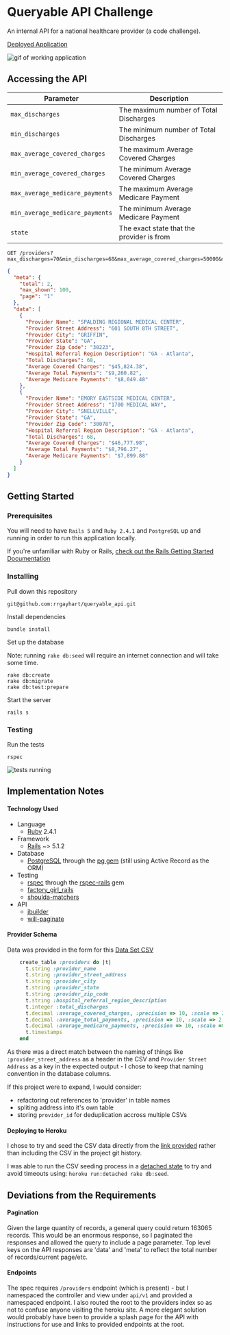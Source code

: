 # Queryable API Challenge

An internal API for a national healthcare provider (a code challenge).

[Deployed Application](https://queryable-api-challenge.herokuapp.com/) 

![gif of working application](http://g.recordit.co/OBnD8hF54o.gif)

## Accessing the API

| Parameter                       | Description                               |
|---------------------------------|-------------------------------------------|
| `max_discharges`                | The maximum number of Total Discharges    |
| `min_discharges`                | The minimum number of Total Discharges    |
| `max_average_covered_charges`   | The maximum Average Covered Charges       | 
| `min_average_covered_charges`   | The minimum Average Covered Charges       |
| `max_average_medicare_payments` | The maximum Average Medicare Payment      |
| `min_average_medicare_payments` | The minimum Average Medicare Payment      |
| `state`                         | The exact state that the provider is from |

```
GET /providers?max_discharges=70&min_discharges=68&max_average_covered_charges=50000&min_average_covered_charges=45000&min_average_medicare_payments=6000&max_average_medicare_payments=10000&state=GA
```

```json
{
  "meta": {
    "total": 2,
    "max_shown": 100,
    "page": "1"
  },
  "data": [
    {
      "Provider Name": "SPALDING REGIONAL MEDICAL CENTER",
      "Provider Street Address": "601 SOUTH 8TH STREET",
      "Provider City": "GRIFFIN",
      "Provider State": "GA",
      "Provider Zip Code": "30223",
      "Hospital Referral Region Description": "GA - Atlanta",
      "Total Discharges": 68,
      "Average Covered Charges": "$45,824.38",
      "Average Total Payments": "$9,260.82",
      "Average Medicare Payments": "$8,049.48"
    },
    {
      "Provider Name": "EMORY EASTSIDE MEDICAL CENTER",
      "Provider Street Address": "1700 MEDICAL WAY",
      "Provider City": "SNELLVILLE",
      "Provider State": "GA",
      "Provider Zip Code": "30078",
      "Hospital Referral Region Description": "GA - Atlanta",
      "Total Discharges": 68,
      "Average Covered Charges": "$46,777.98",
      "Average Total Payments": "$8,796.27",
      "Average Medicare Payments": "$7,899.88"
    }
  ]
}

```

## Getting Started

### Prerequisites

You will need to have `Rails 5` and `Ruby 2.4.1` and `PostgreSQL` up and running in order to run this application locally.

If you're unfamiliar with Ruby or Rails, [check out the Rails Getting Started Documentation](http://guides.rubyonrails.org/getting_started.html)

### Installing

Pull down this repository

```
git@github.com:rrgayhart/queryable_api.git
```

Install dependencies

```
bundle install
```

Set up the database

Note: running `rake db:seed` will require an internet connection and will take some time.

```
rake db:create
rake db:migrate
rake db:test:prepare
```

Start the server

```
rails s
```

### Testing

Run the tests

```
rspec
```

![tests running](http://g.recordit.co/Hic02GDrjx.gif)

## Implementation Notes

#### Technology Used

- Language
  - [Ruby](https://www.ruby-lang.org) 2.4.1
- Framework
  - [Rails](http://rubyonrails.org/) ~> 5.1.2
- Database
  - [PostgreSQL](https://www.postgresql.org/) through the [pg gem](https://rubygems.org/gems/pg/versions/0.18.4) (still using Active Record as the ORM)
- Testing
  - [rspec](http://rspec.info/) through the [rspec-rails](https://github.com/rspec/rspec-rails) gem
  - [factory_girl_rails](https://github.com/thoughtbot/factory_girl_rails) 
  - [shoulda-matchers](https://github.com/thoughtbot/shoulda-matchers)
- API
  - [jbuilder](https://github.com/rails/jbuilder)
  - [will-paginate](https://github.com/mislav/will_paginate)

#### Provider Schema

Data was provided in the form for this [Data Set CSV](https://s3-us-west-2.amazonaws.com/bain-coding-challenge/Inpatient_Prospective_Payment_System__IPPS__Provider_Summary_for_the_Top_100_Diagnosis-Related_Groups__DRG__-_FY2011.csv)

```rb
    create_table :providers do |t|
      t.string :provider_name
      t.string :provider_street_address
      t.string :provider_city
      t.string :provider_state
      t.string :provider_zip_code
      t.string :hospital_referral_region_description
      t.integer :total_discharges
      t.decimal :average_covered_charges, :precision => 10, :scale => 2, :default => 0.0
      t.decimal :average_total_payments, :precision => 10, :scale => 2, :default => 0.0
      t.decimal :average_medicare_payments, :precision => 10, :scale => 2, :default => 0.0
      t.timestamps
    end
```

As there was a direct match between the naming of things like `:provider_street_address` as a header in the CSV and `Provider Street Address` as a key in the expected output - I chose to keep that naming convention in the database columns.

If this project were to expand, I would consider:
- refactoring out references to 'provider' in table names
- spliting address into it's own table
- storing `provider_id` for deduplication accross multiple CSVs

#### Deploying to Heroku

I chose to try and seed the CSV data directly from the [link provided](https://s3-us-west-2.amazonaws.com/bain-coding-challenge/Inpatient_Prospective_Payment_System__IPPS__Provider_Summary_for_the_Top_100_Diagnosis-Related_Groups__DRG__-_FY2011.csv) rather than including the CSV in the project git history.

I was able to run the CSV seeding process in a [detached state](https://devcenter.heroku.com/articles/one-off-dynos#running-tasks-in-background) to try and avoid timeouts using: `heroku run:detached rake db:seed`.

## Deviations from the Requirements

#### Pagination

  Given the large quantity of records, a general query could return 163065 records. This would be an enormous response, so I paginated the responses and allowed the query to include a page parameter. Top level keys on the API responses are 'data' and 'meta' to reflect the total number of records/current page/etc.

#### Endpoints

  The spec requires `/providers` endpoint (which is present) - but I namespaced the controller and view under `api/v1` and provided a namespaced endpoint. I also routed the root to the providers index so as not to confuse anyone visiting the heroku site. A more elegant solution would probably have been to provide a splash page for the API with instructions for use and links to provided endpoints at the root.
